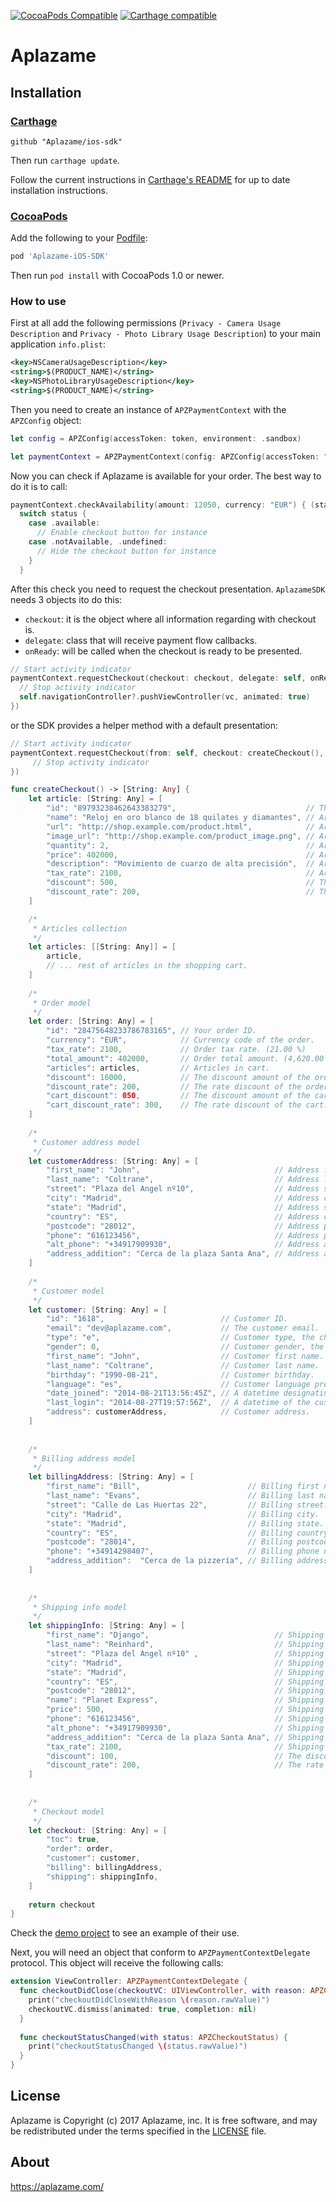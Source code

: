 [![CocoaPods Compatible](https://img.shields.io/cocoapods/v/Aplazame-iOS-SDK.svg)](https://img.shields.io/cocoapods/v/Aplazame-iOS-SDK.svg)
[![Carthage compatible](https://img.shields.io/badge/Carthage-compatible-4BC51D.svg?style=flat)](https://github.com/Carthage/Carthage)
# Aplazame #

<Description>

[tb-Aplazame]: https://aplazame.com/

## Installation ##

### [Carthage] ###

[Carthage]: https://github.com/Carthage/Carthage

```
github "Aplazame/ios-sdk"
```

Then run `carthage update`.

Follow the current instructions in [Carthage's README][carthage-installation]
for up to date installation instructions.

[carthage-installation]: https://github.com/Carthage/Carthage#adding-frameworks-to-an-application

### [CocoaPods] ###

[CocoaPods]: http://cocoapods.org

Add the following to your [Podfile](http://guides.cocoapods.org/using/the-podfile.html):

```ruby
pod 'Aplazame-iOS-SDK'
```

Then run `pod install` with CocoaPods 1.0 or newer.

### How to use ###
First at all add the following permissions (`Privacy - Camera Usage Description` and `Privacy - Photo Library Usage Description`) to your main application `info.plist`:

```xml
<key>NSCameraUsageDescription</key>
<string>$(PRODUCT_NAME)</string>
<key>NSPhotoLibraryUsageDescription</key>
<string>$(PRODUCT_NAME)</string>
```

Then you need to create an instance of `APZPaymentContext` with the `APZConfig` object:
```swift
let config = APZConfig(accessToken: token, environment: .sandbox)

let paymentContext = APZPaymentContext(config: APZConfig(accessToken: "your-token-here", environment: .sandbox | .production))
```

Now you can check if Aplazame is available for your order. The best way to do it is to call:
```swift
paymentContext.checkAvailability(amount: 12050, currency: "EUR") { (status) in
  switch status {
    case .available:
      // Enable checkout button for instance
    case .notAvailable, .undefined:
      // Hide the checkout button for instance
    }
  }
```

After this check you need to request the checkout presentation. `AplazameSDK` needs 3 objects ito do this:
- `checkout`: it is the object where all information regarding with checkout is.
- `delegate`: class that will receive payment flow callbacks.
- `onReady`: will be called when the checkout is ready to be presented.

```swift
// Start activity indicator
paymentContext.requestCheckout(checkout: checkout, delegate: self, onReady: { vc in
  // Stop activity indicator
  self.navigationController?.pushViewController(vc, animated: true)
})
```
or the SDK provides a helper method with a default presentation:
```swift
// Start activity indicator
paymentContext.requestCheckout(from: self, checkout: createCheckout(), delegate: self, onPresent: {
     // Stop activity indicator       
})

func createCheckout() -> [String: Any] {	
	let article: [String: Any] = [
		"id": "89793238462643383279",                             // The article ID.
		"name": "Reloj en oro blanco de 18 quilates y diamantes", // Article name.
		"url": "http://shop.example.com/product.html",            // Article url.
		"image_url": "http://shop.example.com/product_image.png", // Article image url.
		"quantity": 2,                                            // Article quantity.
		"price": 402000,                                          // Article price (tax is not included). (4,020.00 €)
		"description": "Movimiento de cuarzo de alta precisión",  // Article description.
		"tax_rate": 2100,                                         // Article tax rate. (21.00 %)
		"discount": 500,                                          // The discount amount of the article. (5.00 €)
		"discount_rate": 200,                                     // The rate discount of the article. (2.00 %)
	]

	/*
	 * Articles collection
	 */
	let articles: [[String: Any]] = [
		article,
		// ... rest of articles in the shopping cart.
	]
	
	/*
	 * Order model
	 */
	let order: [String: Any] = [
		"id": "28475648233786783165", // Your order ID.
		"currency": "EUR",            // Currency code of the order.
		"tax_rate": 2100,             // Order tax rate. (21.00 %)
		"total_amount": 402000,       // Order total amount. (4,620.00 €)
		"articles": articles,         // Articles in cart.
		"discount": 16000,            // The discount amount of the order. (160.00 €)
		"discount_rate": 200,         // The rate discount of the order. (2.00 %)
		"cart_discount": 050,         // The discount amount of the cart. (0.50 €)
		"cart_discount_rate": 300,    // The rate discount of the cart. (3.00 %)
	]
	
	/*
	 * Customer address model
	 */
	let customerAddress: [String: Any] = [
		"first_name": "John",                              // Address first name.
		"last_name": "Coltrane",                           // Address last name.
		"street": "Plaza del Angel nº10",                  // Address street.
		"city": "Madrid",                                  // Address city.
		"state": "Madrid",                                 // Address state.
		"country": "ES",                                   // Address country code.
		"postcode": "28012",                               // Address postcode.
		"phone": "616123456",                              // Address phone number.
		"alt_phone": "+34917909930",                       // Address alternative phone.
		"address_addition": "Cerca de la plaza Santa Ana", // Address addition.
	]
	
	/*
	 * Customer model
	 */
	let customer: [String: Any] = [
		"id": "1618",                          // Customer ID.
		"email": "dev@aplazame.com",           // The customer email.
		"type": "e",                           // Customer type, the choices are g:guest, n:new, e:existing.
		"gender": 0,                           // Customer gender, the choices are 0: not known, 1: male, 2:female, 3: not applicable.
		"first_name": "John",                  // Customer first name.
		"last_name": "Coltrane",               // Customer last name.
		"birthday": "1990-08-21",              // Customer birthday.
		"language": "es",                      // Customer language preferences.
		"date_joined": "2014-08-21T13:56:45Z", // A datetime designating when the customer account was created.
		"last_login": "2014-08-27T19:57:56Z",  // A datetime of the customer last login.
		"address": customerAddress,            // Customer address.
	]
	
	
	/*
	 * Billing address model
	 */
	let billingAddress: [String: Any] = [
		"first_name": "Bill",                        // Billing first name.
		"last_name": "Evans",                        // Billing last name.
		"street": "Calle de Las Huertas 22",         // Billing street.
		"city": "Madrid",                            // Billing city.
		"state": "Madrid",                           // Billing state.
		"country": "ES",                             // Billing country code.
		"postcode": "28014",                         // Billing postcode.
		"phone": "+34914298407",                     // Billing phone number.
		"address_addition":  "Cerca de la pizzería", // Billing address addition.
	]
	
	
	/*
	 * Shipping info model
	 */
	let shippingInfo: [String: Any] = [
		"first_name": "Django",                            // Shipping first name.
		"last_name": "Reinhard",                           // Shipping last name.
		"street": "Plaza del Angel nº10" ,                 // Shipping street.
		"city": "Madrid",                                  // Shipping city.
		"state": "Madrid",                                 // Shipping state.
		"country": "ES",                                   // Shipping country code.
		"postcode": "28012",                               // Shipping postcode.
		"name": "Planet Express",                          // Shipping name.
		"price": 500,                                      // Shipping price (tax is not included). (5.00 €)
		"phone": "616123456",                              // Shipping phone number.
		"alt_phone": "+34917909930",                       // Shipping alternative phone.
		"address_addition": "Cerca de la plaza Santa Ana", // Shipping address addition.
		"tax_rate": 2100,                                  // Shipping tax rate. (21.00 %)
		"discount": 100,                                   // The discount amount of the shipping. (1.00 €)
		"discount_rate": 200,                              // The rate discount of the shipping. (2.00 %)
	]
	
	
	/*
	 * Checkout model
	 */
	let checkout: [String: Any] = [
		"toc": true,
		"order": order,
		"customer": customer,
		"billing": billingAddress,
		"shipping": shippingInfo,
	]
	
	return checkout
}
```

Check the [demo project](/Aplazame-ios-sdk-demo) to see an example of their use.

Next, you will need an object that conform to `APZPaymentContextDelegate` protocol. This object will receive the following calls:

```swift
extension ViewController: APZPaymentContextDelegate {
  func checkoutDidClose(checkoutVC: UIViewController, with reason: APZCheckoutCloseReason) {
    print("checkoutDidCloseWithReason \(reason.rawValue)")
    checkoutVC.dismiss(animated: true, completion: nil)
  }
    
  func checkoutStatusChanged(with status: APZCheckoutStatus) {
    print("checkoutStatusChanged \(status.rawValue)")
  }
}
```

License
-------

Aplazame is Copyright (c) 2017 Aplazame, inc. It is free software, and may be
redistributed under the terms specified in the [LICENSE](/LICENSE.txt) file.

About
-----

https://aplazame.com/


